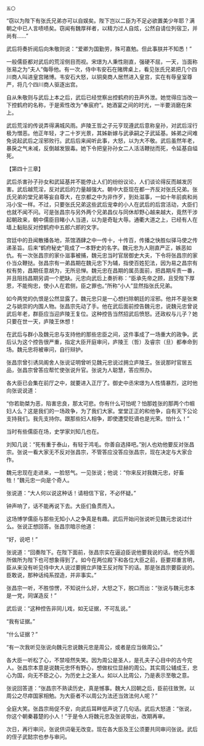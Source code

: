     五〇 

   “窃以为陛下有张氏兄弟亦可以自娱矣。陛下岂以二臣为不足必欲置美少年耶？满朝之中已人言啧啧矣。窃闻有魏厚祥者，以精力过人自炫，公然自请位列宿卫，并尚有……”

   武后将奏折阅后向朱敬则说：“爱卿为国勤劳，殊可嘉勉。但此事朕并不知悉！”

   一般儒臣都对武后的荒淫侧目而视。宋璟为人秉性刚直，强硬不屈，一天，当面称张易之为“夫人”侮辱他。有一次，侍中韦安石在赌牌桌上，看见张氏兄弟把几个四川商人叫进皇宫赌博。韦安石大怒，以铜臭商人居然进入皇宫，实在有辱皇室尊严，将几个四川商人驱逐出宫。

   自从朱敬则与武后上本之后，武后已经觉察出控鹤府的丑声外泄。她觉得应当改一下控鹤府的名称，于是索性改为“奉宸府”。她酒宴之间的时光，一半要消磨在床上。

   武后荒淫的传说弄得满城风雨。庐陵王哲之子元亨现遵武后意称皇孙，对武后淫行极为憎恶。他正年轻，才二十岁光景，其姊新嫁与武承嗣之子武延基。姊弟之间难免说起武后之淫邪败行。武后后来闻听此事，大怒，以为大不敬。武后虽然年老，暴戾之气未减，反倒越发狠毒。她下令把皇孙孙女二人活活鞭挞而死，令延基自缢死。

   【第四十三章】

   武后杀害孙子孙女和武延基并不能停止人们的纷纷议论，人们谈论得反而越发厉害。武后越荒淫，反对武后的力量越强大。朝中大臣现在都一齐反对张氏兄弟。张氏兄弟的堂兄弟等妄自尊大，在京都之中为非作歹，到处滋事，一如十年前疯和尚冯小宝一样。不过，只要张氏兄弟这些武后宠幸的小人在武后的后宫活动，大臣们也就不闻不问。可是张昌宗与另外两个兄弟昌仪与同休却野心越来越大，竟然干涉起朝政来，朝中儒臣目睹小人当道，以为是奇耻大辱。通衢大道之上，已经有人在墙上黏贴反对控鹤府中五郎六郎的文字。

   宫廷中的丑闻散播各地，茶馆酒肆之中一传十，十传百，传播之快胜似驿马使之传递圣旨。后来“鹤府秘史”竟成了一本野史的名字。魏元忠为人刚直严正，嫉恶如仇。有一次张昌宗的家仆滋事被捕，魏元忠当时官居御史大夫，下令将张昌宗的家仆当众鞭挞。张昌宗有一弟昌期在魏元忠下为辅，指使百姓犯法，因为易之昌宗有权有势，昌期任意胡为，无所忌惮。魏元忠在昌期的属员面前，把昌期斥责一番，并且阻挡昌期另调一个肥缺。元忠向武后上奏折称：“臣承先帝之顾，且受陛下厚恩，不能徇忠，使小人在君侧，臣之罪也。”所称“小人”显然指张氏兄弟。

   如今两党的仇恨是公然显露了。魏元忠只是一心想扫除朝廷的淫邪。他并不是张柬之与姚崇的内围人物。张昌宗先动了手。他在武后面前控告魏元忠，说魏元忠曾说武后年老，群臣应当迎庐陵王复位。这种控告当然招武后愤怒。还政权与儿子？她只要在世一天，庐陵王休想！

   在武后与群小及魏元忠与支持他的那些忠臣之间，这件事成了一场重大的政争。武后认为这个控告很严重，指定大臣开庭审问，庐陵王（哲）及睿宗（旦）都奉命到场。魏元忠将被审问，自行辩护。

   张昌宗曾引诱凤阁舍人张说证明曾听见魏元忠说过拥立庐陵王。张说那时官居五品，张昌宗曾答应帮忙使张说升官。张说为人聪慧，答应照办。

   各大臣已会集在前厅之中，就要进入正厅了。御史中丞宋璟为人性情暴烈，这时他向张说说道：

   “你若助桀为恶，陷害忠良，那太可悲。你有什么可怕呢？怕那姓张的那两个巾帼妇人么？这是我们的一场政争，为了我们大家。堂堂正正的和他争，自有天下公论支持我们。我先支持你。跟那些妇人相争，即使遭受贬谪也是光荣。怕什么！”

   当时有些儒臣在场，史学家刘知几也在。

   刘知几说：“死有重于泰山，有轻于鸿毛。你善自选择吧。”别人也劝他要反对张昌宗。张说一看大家无不反对张昌宗，不管答应没答应张昌宗，现在决定与大家合作。

   魏元忠现在走进来，一脸怒气。一见张说；他说：“你来反对我魏元忠，好畜牲！”魏元忠一向是个奇人。

   张说道：“大人何以说这种话！请相信下官，不必怀疑。”

   钟声响了，话不能再说下去。大臣们鱼贯而入。

   这场博学儒臣与那些无知小人之争真是有趣。武后开始问张说听见魏元忠说过什么。张说正想回答。张昌宗暗示他道：

   “好，说吧！”

   张说道：“回奏陛下。在陛下面前，张昌宗实在逼迫臣说他要我说的话。他在外面所做所为陛下也可想象得到了。如今在两位殿下和各位大臣之前，臣要郑重言明，臣从来没有听见侍中大人说过要拥立庐陵王反对陛下的话。那是张昌宗要臣说的。臣敢说，那种话纯系捏造，并非事实。”

   张昌宗一听，不胜惊愣，不知说什么好，大怒之下，脱口而出：“张说与魏元忠本是一党，同谋造反！”

   武后说：“这种控告非同儿戏，如无证据，不可乱说。”

   “我有证据。”

   “什么证据？”

   “有一次我听见张说向魏元忠说魏元忠是周公，或者是应当做周公。”

   各大臣一听松了心，不禁哑然失笑。因为周公是圣人，是孔夫子心目中的古今完人。张昌宗本意是说魏元忠怀有野心，想做权位显赫的周公。其实周公辅成王，忠心为国，向无不臣之心，为历史上之圣人。如以人比周公，乃是表示至敬之意。

   张说回答道：“张昌宗不熟读历史，真是憾事。魏大人回朝之后，臣前往致贺。以周公之尽瘁国家相勉。为大臣者不以周公为法还当效法何人呢？”

   全庭大笑。张昌宗局促不安，向武后耳畔低声说了几句话。武后大怒道：“张说，你这个朝秦暮楚的小人！”于是令人将魏元忠及张说带出，改期再审。

   次日，再行审问，张说供词毫无改变。现在各大臣及王公须要共同审问张说。武后的侄子武懿宗也参与审问。


